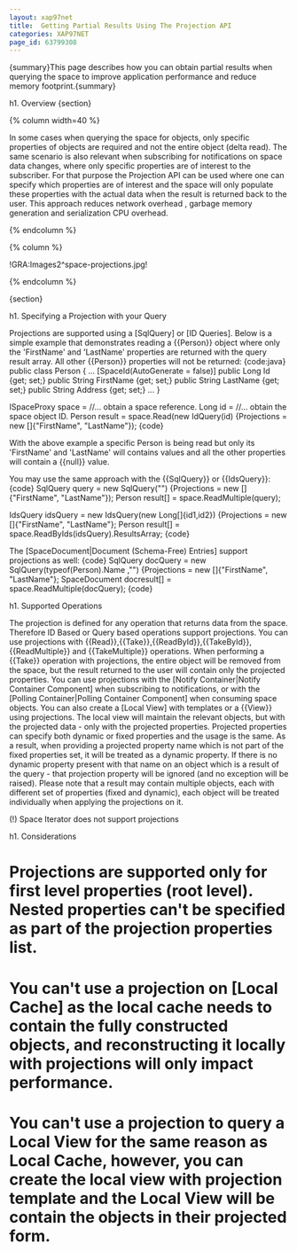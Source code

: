```yaml
---
layout: xap97net
title:  Getting Partial Results Using The Projection API
categories: XAP97NET
page_id: 63799308
---
```


{summary}This page describes how you can obtain partial results when querying the space to improve application performance and reduce memory footprint.{summary}

h1. Overview
{section}

{% column width=40 %}

In some cases when querying the space for objects, only specific properties of objects are required and not the entire object (delta read). The same scenario is also relevant when subscribing for notifications on space data changes, where only specific properties are of interest to the subscriber. For that purpose the Projection API can be used where one can specify which properties are of interest and the space will only populate these properties with the actual data when the result is returned back to the user. This approach reduces network overhead , garbage memory generation and serialization CPU overhead.

{% endcolumn %}


{% column %}

!GRA:Images2^space-projections.jpg!

{% endcolumn %}

{section}

h1. Specifying a Projection with your Query

Projections are supported using a [SqlQuery] or [ID Queries]. Below is a simple example that demonstrates reading a {{Person}} object where only the 'FirstName' and 'LastName' properties are returned with the query result array. All other {{Person}} properties will not be returned:
{code:java}
public class Person
{
  ...
  [SpaceId(AutoGenerate = false)]
  public Long Id {get; set;}
  public String FirstName {get; set;}
  public String LastName {get; set;}
  public String Address {get; set;}
  ...
}

ISpaceProxy space = //... obtain a space reference.
Long id = //... obtain the space object ID.
Person result = space.Read<Person>(new IdQuery<Person>(id) {Projections = new []{"FirstName", "LastName"});
{code}

With the above example a specific Person is being read but only its 'FirstName' and 'LastName' will contains values and all the other properties will contain a {{null}} value.

You may use the same approach with the {{SqlQuery}} or {{IdsQuery}}:
{code}
SqlQuery<Person> query = new SqlQuery<Person>("") {Projections = new []{"FirstName", "LastName"});
Person result[] = space.ReadMultiple(query);

IdsQuery<Person> idsQuery = new IdsQuery<Person>(new Long[]{id1,id2}) {Projections = new []{"FirstName", "LastName"};
Person result[] = space.ReadByIds(idsQuery).ResultsArray;
{code}

The [SpaceDocument|Document (Schema-Free) Entries] support projections as well:
{code}
SqlQuery<SpaceDocument> docQuery = new SqlQuery<SpaceDocument>(typeof(Person).Name ,"") {Projections = new []{"FirstName", "LastName"};
SpaceDocument docresult[] = space.ReadMultiple(docQuery);
{code}

h1. Supported Operations

The projection is defined for any operation that returns data from the space. Therefore ID Based or Query based operations support projections. You can use projections with {{Read}},{{Take}},{{ReadById}},{{TakeById}},{{ReadMultiple}} and {{TakeMultiple}} operations. When performing a {{Take}} operation with projections, the entire object will be removed from the space, but the result returned to the user will contain only the projected properties.
You can use projections with the [Notify Container|Notify Container Component] when subscribing to notifications, or with the [Polling Container|Polling Container Component] when consuming space objects. You can also create a [Local View] with templates or a {{View}} using projections. The local view will maintain the relevant objects, but with the projected data - only with the projected properties.
Projected properties can specify both dynamic or fixed properties and the usage is the same. As a result, when providing a projected property name which is not part of the fixed properties set, it will be treated as a dynamic property. If there is no dynamic property present with that name on an object which is a result of the query - that projection property will be ignored (and no exception will be raised). Please note that a result may contain multiple objects, each with different set of properties (fixed and dynamic), each object will be treated individually when applying the projections on it.

(!) Space Iterator does not support projections

h1. Considerations

# Projections are supported only for first level properties (root level). Nested properties can't be specified as part of the projection properties list.
# You can't use a projection on [Local Cache] as the local cache needs to contain the fully constructed objects, and reconstructing it locally with projections will only impact performance.
# You can't use a projection to query a Local View for the same reason as Local Cache, however, you can create the local view with projection template and the Local View will be contain the objects in their projected form.
